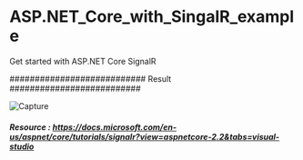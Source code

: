 # ASP.NET_Core_with_SingalR_example
Get started with ASP.NET Core SignalR

###########################  Result ##########################

![Capture](https://user-images.githubusercontent.com/40542726/61182897-06a61980-a664-11e9-94e3-31150b583890.PNG)

##### Resource : https://docs.microsoft.com/en-us/aspnet/core/tutorials/signalr?view=aspnetcore-2.2&tabs=visual-studio
